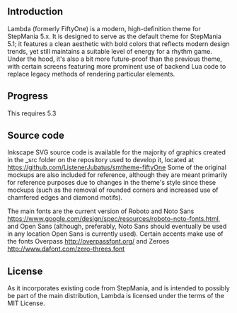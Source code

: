 Introduction
-----------
Lambda (formerly FiftyOne) is a modern, high-definition theme for StepMania 5.x. It is designed to serve as the default theme for StepMania 5.1; it features a clean aesthetic with bold colors that reflects modern design trends, yet still maintains a suitable level of energy for a rhythm game. Under the hood, it's also a bit more future-proof than the previous theme, with certain screens featuring more prominent use of backend Lua code to replace legacy methods of rendering particular elements.

Progress
-----------
This requires 5.3


Source code
-----------
Inkscape SVG source code is available for the majority of graphics created in the _src folder on the repository used to develop it, located at <https://github.com/ListenerJubatus/smtheme-fiftyOne> Some of the original mockups are also included for reference, although they are meant primarily for reference purposes due to changes in the theme's style since these mockups (such as the removal of rounded corners and increased use of chamfered edges and diamond motifs).

The main fonts are the current version of Roboto and Noto Sans <https://www.google.com/design/spec/resources/roboto-noto-fonts.html>, and Open Sans (although, preferably, Noto Sans should eventually be used in any location Open Sans is currently used). Certain accents make use of the fonts Overpass <http://overpassfont.org/> and Zeroes <http://www.dafont.com/zero-threes.font>


License
-----------
As it incorporates existing code from StepMania, and is intended to possibly be part of the main distribution, Lambda is licensed under the terms of the MIT License. 